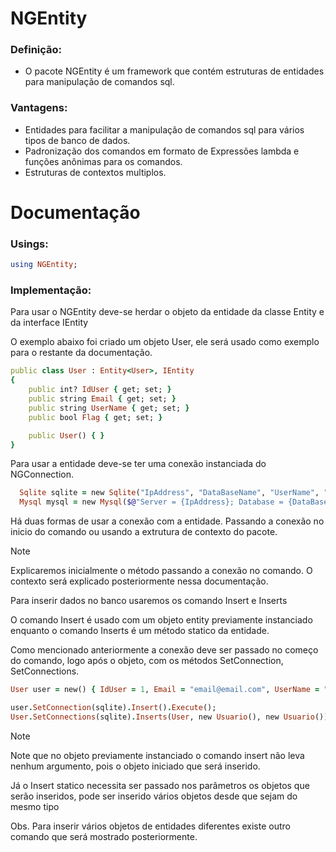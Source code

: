 # NGEntity

### Definição: 
- O pacote NGEntity é um framework que contém estruturas de entidades para manipulação de comandos sql.

### Vantagens: 
- Entidades para facilitar a manipulação de comandos sql para vários tipos de banco de dados.
- Padronização dos comandos em formato de Expressões lambda e funções anônimas para os comandos.
- Estruturas de contextos multiplos.

# Documentação

### Usings:

```ruby
using NGEntity;
```

### Implementação:

Para usar o NGEntity deve-se herdar o objeto da entidade da classe Entity<Tsource> e da interface IEntity

O exemplo abaixo foi criado um objeto User, ele será usado como exemplo para o restante da documentação.
```ruby
public class User : Entity<User>, IEntity
{
	public int? IdUser { get; set; }
	public string Email { get; set; }
	public string UserName { get; set; }
	public bool Flag { get; set; }

	public User() { }
}
```

Para usar a entidade deve-se ter uma conexão instanciada do NGConnection.
```ruby
  Sqlite sqlite = new Sqlite("IpAddress", "DataBaseName", "UserName", "Password");
  Mysql mysql = new Mysql($@"Server = {IpAddress}; Database = {DataBaseName}; Uid = {UserName}; Pwd = {Password}; Connection Timeout = {TimeOut};");
```
Há duas formas de usar a conexão com a entidade. Passando a conexão no inicio do comando ou usando a extrutura de contexto do pacote.
> [!NOTE]
> Explicaremos inicialmente o método passando a conexão no comando. O contexto será explicado posteriormente nessa documentação.

Para inserir dados no banco usaremos os comando Insert e Inserts

O comando Insert é usado com um objeto entity previamente instanciado enquanto o comando Inserts é um método statico da entidade.

Como mencionado anteriormente a conexão deve ser passado no começo do comando, logo após o objeto, com os métodos SetConnection, SetConnections.
```ruby
User user = new() { IdUser = 1, Email = "email@email.com", UserName = "teste", Flag = false };

user.SetConnection(sqlite).Insert().Execute();
User.SetConnections(sqlite).Inserts(User, new Usuario(), new Usuario()).Execute();
```
> [!NOTE]
> Note que no objeto previamente instanciado o comando insert não leva nenhum argumento, pois o objeto iniciado que será inserido.
>
> Já o Insert statico necessita ser passado nos parâmetros os objetos que serão inseridos, pode ser inserido vários objetos desde que sejam do mesmo tipo
>
> Obs. Para inserir vários objetos de entidades diferentes existe outro comando que será mostrado posteriormente.
